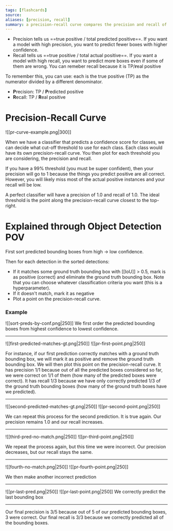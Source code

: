 ```yaml
---
tags: [flashcards]
source:
aliases: [precision, recall]
summary: a precision-recall curve compares the precision and recall of a model at different confidence thresholds.
---
```


- Precision tells us ==true positive / total predicted positive==. If you want a model with high precision, you want to predict fewer boxes with higher confidence.
- Recall tells us ==true positive / total actual positive==. If you want a model with high recall, you want to predict more boxes even if some of them are wrong. You can remeber recall because it is TP/**r**eal positive
<!--SR:!2024-12-30,720,270!2028-08-13,1774,328-->

To remember this, you can use: each is the true positive (TP) as the numerator divided by a different denominator.
-   **P**recision: TP / **P**redicted positive
-   **R**ecall: TP / **R**eal positive

# Precision-Recall Curve
![[pr-curve-example.png|300]]

When we have a classifier that predicts a confidence score for classes, we can decide what cut-off threshold to use for each class. Each class would have its own precision-recall curve. You then plot for each threshold you are considering, the precision and recall. 

If you have a 99% threshold (you must be super confident), then your precision will go to 1 because the things you predict positive are all correct. However, you will likely miss most of the actual positive instances and your recall will be low. 

A perfect classifier will have a precision of 1.0 and recall of 1.0. The ideal threshold is the point along the precision-recall curve closest to the top-right.

# Explained through Object Detection POV
First sort predicted bounding boxes from high -> low confidence.

Then for each detection in the sorted detections:
- If it matches some ground truth bounding box with [[IoU]] > 0.5, mark is as positive (correct) and eliminate the ground truth bounding box. Note that you can choose whatever classification criteria you want (this is a hyperparameter).
- If it doesn't match, mark it as negative
- Plot a point on the precision-recall curve.

### Example

![[sort-preds-by-conf.png|250]]
We first order the predicted bounding boxes from highest confidence to lowest confidence.

---
![[first-predicted-matches-gt.png|250]] ![[pr-first-point.png|250]]

For instance, if our first prediction correctly matches with a ground truth bounding box, we will mark it as positive and remove the ground truth bounding box. We will then plot this point on the precision-recall curve. It has precision 1/1 because out of all the predicted 
boxes considered so far, we were correct on 1/1 of them (how many of the predicted boxes were correct). It has recall 1/3 because we have only correctly predicted 1/3 of the ground truth bounding boxes (how many of the ground truth boxes have we predicted).

--- 

![[second-predicted-matches-gt.png|250]] ![[pr-second-point.png|250]]

We can repeat this process for the second prediction. It is true again. Our precision remains 1.0 and our recall increases.

--- 

![[third-pred-no-match.png|250]] ![[pr-third-point.png|250]]


We repeat the process again, but this time we were incorrect. Our precision decreases, but our recall stays the same.

---


![[fourth-no-match.png|250]] ![[pr-fourth-point.png|250]]

We then make another incorrect prediction

---
![[pr-last-pred.png|250]] ![[pr-last-point.png|250]]
We correctly predict the last bounding box

----

Our final precision is 3/5 because out of 5 of our predicted bounding boxes, 3 were correct. Our final recall is 3/3 because we correctly predicted all of the bounding boxes.